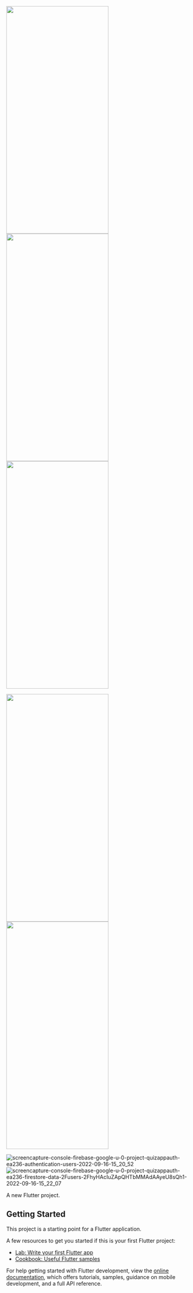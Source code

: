 <img src="https://user-images.githubusercontent.com/73254785/190609037-f3044451-988a-4103-a314-93556a3a0b62.jpeg" width="270" height="600">     <img src="https://user-images.githubusercontent.com/73254785/190609799-072982c5-79f5-43ac-bc22-413d2d3d3633.jpeg" margin-right="5" width="270" height="600">     <img src="https://user-images.githubusercontent.com/73254785/190616459-9bd59892-8fb8-4ebc-b98a-996c99feca2b.jpeg" margin-right="5" width="270" height="600">

<img src="https://user-images.githubusercontent.com/73254785/190617215-dc2b4ea8-e13e-46c2-aede-5297a1ccc688.jpeg" width="270" height="600">     <img src="https://user-images.githubusercontent.com/73254785/190617308-49d9b927-c647-45b2-8e22-8c8804220d31.jpeg" margin-right="5" width="270" height="600">    





![screencapture-console-firebase-google-u-0-project-quizappauth-ea236-authentication-users-2022-09-16-15_20_52](https://user-images.githubusercontent.com/73254785/190604626-7bfdac93-35bd-4f43-9273-2d46fc00cd45.png)
![screencapture-console-firebase-google-u-0-project-quizappauth-ea236-firestore-data-2Fusers-2FhyHAcIuZApQHTbMMAdAAyeU8sQh1-2022-09-16-15_22_07](https://user-images.githubusercontent.com/73254785/190604686-8e4f6f06-ba58-45d0-ba24-e69e2289d0b6.png)



A new Flutter project.

## Getting Started

This project is a starting point for a Flutter application.

A few resources to get you started if this is your first Flutter project:

- [Lab: Write your first Flutter app](https://docs.flutter.dev/get-started/codelab)
- [Cookbook: Useful Flutter samples](https://docs.flutter.dev/cookbook)

For help getting started with Flutter development, view the
[online documentation](https://docs.flutter.dev/), which offers tutorials,
samples, guidance on mobile development, and a full API reference.
